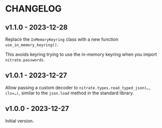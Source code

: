 # CHANGELOG

## v1.1.0 - 2023-12-28

Replace the `InMemoryKeyring` class with a new function `use_in_memory_keyring()`.

This avoids keyring trying to use the in-memory keyring when you import `nitrate.passwords`.

## v1.0.1 - 2023-12-27

Allow passing a custom decoder to `nitrate.types.read_typed_json(…, cls=…)`, similar to the `json.load` method in the standard library.

## v1.0.0 - 2023-12-27

Initial version.
